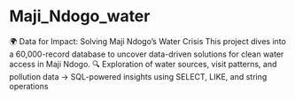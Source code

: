 # Maji_Ndogo_water
🌍 Data for Impact: Solving Maji Ndogo’s Water Crisis  This project dives into a 60,000-record database to uncover data-driven solutions for clean water access in Maji Ndogo.  🔍  Exploration of water sources, visit patterns, and pollution data → SQL-powered insights using SELECT, LIKE, and string operations  
